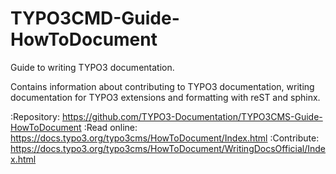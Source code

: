 # TYPO3CMD-Guide-HowToDocument

Guide to writing TYPO3 documentation.

Contains information about contributing to TYPO3 documentation,
writing documentation for TYPO3 extensions and formatting with
reST and sphinx. 

:Repository:  https://github.com/TYPO3-Documentation/TYPO3CMS-Guide-HowToDocument
:Read online: https://docs.typo3.org/typo3cms/HowToDocument/Index.html
:Contribute:  https://docs.typo3.org/typo3cms/HowToDocument/WritingDocsOfficial/Index.html

